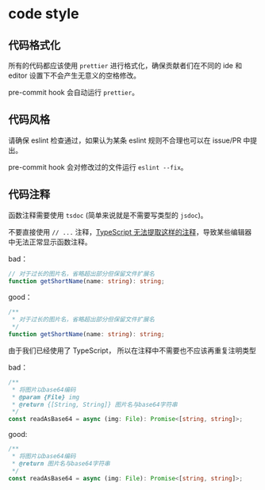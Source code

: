 # code style

## 代码格式化

所有的代码都应该使用 `prettier` 进行格式化，确保贡献者们在不同的 ide 和 editor 设置下不会产生无意义的空格修改。

pre-commit hook 会自动运行 `prettier`。

## 代码风格

请确保 eslint 检查通过，如果认为某条 eslint 规则不合理也可以在 issue/PR 中提出。

pre-commit hook 会对修改过的文件运行 `eslint --fix`。

## 代码注释

函数注释需要使用 `tsdoc` (简单来说就是不需要写类型的 `jsdoc`)。

不要直接使用 `// ...` 注释，[TypeScript 无法提取这样的注释](https://github.com/bangumi/frontend/pull/542#discussion_r1179033149)，导致某些编辑器中无法正常显示函数注释。

bad：

```ts
// 对于过长的图片名，省略超出部分但保留文件扩展名
function getShortName(name: string): string;
```

good：

```ts
/**
 * 对于过长的图片名，省略超出部分但保留文件扩展名
 */
function getShortName(name: string): string;
```

由于我们已经使用了 TypeScript， 所以在注释中不需要也不应该再重复注明类型

bad：

```ts
/**
 * 将图片以base64编码
 * @param {File} img
 * @return {[String, String]} 图片名与base64字符串
 */
const readAsBase64 = async (img: File): Promise<[string, string]>;
```

good:

```ts
/**
 * 将图片以base64编码
 * @return 图片名与base64字符串
 */
const readAsBase64 = async (img: File): Promise<[string, string]>;
```
